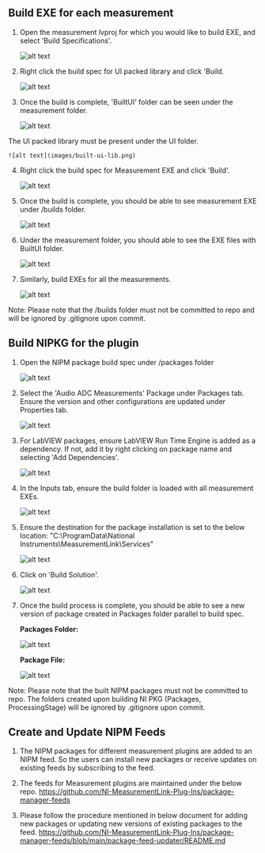 ## Build EXE for each measurement
1. Open the measurement lvproj for which you would like to build EXE, and select 'Build Specifications'.
    
    ![alt text](images/meas-lvproj.png)

2. Right click the build spec for UI packed library and click 'Build.

    ![alt text](images/build-ui-packed-lib.png)

3. Once the build is complete, 'BuiltUI' folder can be seen under the measurement folder.

    ![alt text](images/built-ui-folder.png)

The UI packed library must be present under the UI folder.

    ![alt text](images/built-ui-lib.png)

4. Right click the build spec for Measurement EXE and click 'Build'.
    
    ![alt text](images/build-measurement-exe.png)

5. Once the build is complete, you should be able to see measurement EXE under /builds folder.
    
    ![alt text](images/build-folder.png)

6. Under the measurement folder, you should able to see the EXE files with BuiltUI folder.
    
    ![alt text](images/meas-exe-folder-ui-copied.png)

7. Similarly, build EXEs for all the measurements.
    
    ![alt text](images/build-folder-with-all-meas.png)


Note: Please note that the /builds folder must not be committed to repo and will be ignored by .gitignore upon commit.


## Build NIPKG for the plugin

1. Open the NIPM package build spec under /packages folder
    
    ![alt text](images/packages-folder.png)

2. Select the 'Audio ADC Measurements' Package under Packages tab. Ensure the version and other configurations are updated under Properties tab.
    
    ![alt text](images/nipb-package-properties.png)

3. For LabVIEW packages, ensure LabVIEW Run Time Engine is added as a dependency. If not, add it by right clicking on package name and selecting 'Add Dependencies'.
    
    ![alt text](images/add-dependencies.png)

4. In the Inputs tab, ensure the build folder is loaded with all measurement EXEs. 

    ![alt text](images/nipb-inputs-tab.png)

5. Ensure the destination for the package installation is set to the below location:
    "C:\ProgramData\National Instruments\MeasurementLink\Services"

    ![alt text](images/nipb-destinations.png)

6. Click on 'Build Solution'.

    ![alt text](images/nipb-build-solution.png)

7. Once the build process is complete, you should be able to see a new version of package created in Packages folder parallel to build spec.
    
    **Packages Folder:**
   
    ![alt text](images/built-packages.png)

    **Package File:**
   
    ![alt text](images/nipm-package-file.png)


Note: Please note that the built NIPM packages must not be committed to repo. The folders created upon building NI PKG (Packages, ProcessingStage) will be ignored by .gitignore upon commit.


## Create and Update NIPM Feeds
1. The NIPM packages for different measurement plugins are added to an NIPM feed. So the users can install new packages or receive updates on existing feeds by subscribing to the feed.

2. The feeds for Measurement plugins are maintained under the below repo.
https://github.com/NI-MeasurementLink-Plug-Ins/package-manager-feeds

3. Please follow the procedure mentioned in below document for adding new packages or updating new versions of existing packages to the feed.
https://github.com/NI-MeasurementLink-Plug-Ins/package-manager-feeds/blob/main/package-feed-updater/README.md



